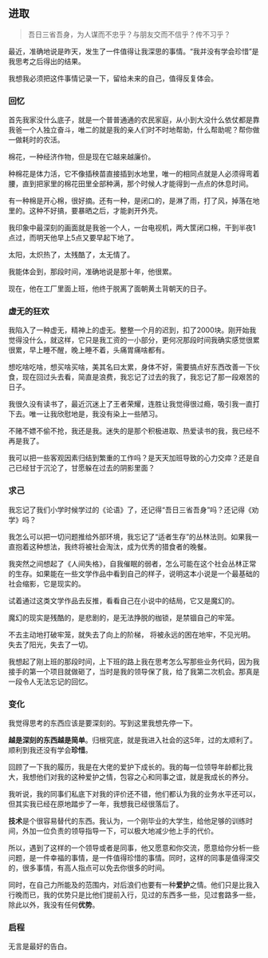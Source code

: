 ## 进取

> 吾日三省吾身，为人谋而不忠乎？与朋友交而不信乎？传不习乎？

最近，准确地说是昨天，发生了一件值得让我深思的事情。“我并没有学会珍惜”是我思考之后得出的结果。

我想我必须把这件事情记录一下，留给未来的自己，值得反复体会。

### 回忆

首先我家没什么底子，就是一个普普通通的农民家庭，从小到大没什么依仗都是靠我爸一个人独立奋斗，唯二的就是我的亲人们时不时地帮助，什么帮助呢？帮你做一做耗时的农活。

棉花，一种经济作物，但是现在它越来越廉价。

种棉花是体力活，它不像插秧苗直接插到水地里，唯一的相同点就是人必须得弯着腰，直到把家里的棉花田里全部种满，那个时候人才能得到一点点的休息时间。

有一种棉是开心棉，很好摘。还有一种，是闭口的，是淋了雨，打了风，掉落在地里的。这种不好搞，要暴晒之后，才能剥开外壳。

我印象中最深刻的画面就是我爸一个人，一台电视机，两大筐闭口棉，干到半夜1点过，而明天他早上5点又要早起下地了。

太阳，太炽热了，太残酷了，太无情了。

我能体会到，那段时间，准确地说是那十年，他很累。

现在，他在工厂里面上班，他终于脱离了面朝黄土背朝天的日子。

### 虚无的狂欢

我陷入了一种虚无，精神上的虚无。整整一个月的迟到，扣了2000块。刚开始我觉得没什么，就这样，它只是我工资的一小部分，更何况那段时间我确实感觉很累很累，早上睡不醒，晚上睡不着，头痛胃痛啥都有。

想吃啥吃啥，想买啥买啥，美其名曰太累，身体不好，需要搞点好东西改善一下伙食，现在回过头去看，简直是浪费，我忘记了过去的我了，我忘记了那一段艰苦的日子。

我很久没有读书了，最近沉迷上了王者荣耀，连胜让我觉得很过瘾，吸引我一直打下去。唯一让我欣慰地是，我没有染上一些陋习。

不赌不嫖不偷不抢，我还是我。迷失的是那个积极进取、热爱读书的我，我已经不再是我了。

我可以把一些客观因素归结到繁重的工作吗？是天天加班导致的心力交瘁？还是自己已经甘于沉沦了，甘愿躲在过去的阴影里面？

### 求己

我忘记了我们小学时候学过的《论语》了，还记得“吾日三省吾身”吗？还记得《劝学》吗？

我怎么可以把一切问题推给外部环境，我忘记了“适者生存”的丛林法则。如果我一直抱着这种想法，我终将被社会淘汰，成为优秀的猎食者的晚餐。

我突然之间想起了《人间失格》，自我催眠的弱者，怎么可能在这个社会丛林正常的生存。如果能在一些文学作品中看到自己的样子，说明这本小说是一个最基础的社会缩影，它是现实的。

试着通过这类文学作品去反推，看看自己在小说中的结局，它又是魔幻的。

魔幻的现实是残酷的，是悲剧的，是无法挣脱的枷锁，是禁锢自己的牢笼。

不去主动地打破牢笼，就失去了向上的阶梯， 将被永远的困在地牢，不见光明。失去了阳光，失去了一切。

我想起了刚上班的那段时间，上下班的路上我在思考怎么写那些业务代码，因为我接手的第一个项目就做砸了，当时是我的领导保了我，给了我第二次机会。那真是一段令人无法忘记的回忆。

### 变化

我觉得思考的东西应该是要深刻的。写到这里我想先停一下。

**越是深刻的东西越是简单**。归根究底，就是我进入社会的这5年，过的太顺利了。顺利到我还没有学会**珍惜**。

回顾了一下我的履历，我是在大佬的爱护下成长的。我的每一位领导年龄都比我大，我想他们对我的这种爱护之情，包容之心和同事之谊，就是我成长的养分。

我听说，我的同事们私底下对我的评价还不错，他们都认为我的业务水平还可以，但其实我已经在原地踏步了一年，我想我已经很落后了。

**技术**是个很容易替代的东西。我认为，一个刚毕业的大学生，给他足够的训练时间，外加一位负责的领导指导一下，可以极大地减少他上手的代价。

所以，遇到了这样的一个领导或者是同事，他又愿意和你交流，愿意给你分析一些问题，是一件幸福的事情，是一件值得珍惜的事情。同时，这样的同事是值得深交的，很多事情，有高人指点可以免去你很多的时间。

同时，在自己力所能及的范围内，对后浪们也要有一种**爱护**之情。他们只是比我入行晚而已，我的优势只是比他们提前入行，见过的东西多一些，见过套路多一些，除此以外，我没有任何**优势**。

### 启程

无言是最好的告白。







